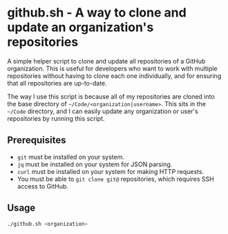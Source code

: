# github.sh - A way to clone and update an organization's repositories

A simple helper script to clone and update all repositories of a GitHub
organization. This is useful for developers who want to work with multiple
repositories without having to clone each one individually, and for ensuring
that all repositories are up-to-date.

The way I use this script is because all of my repositories are cloned into the
base directory of `~/Code/<organization|username>`. This sits in the
`~/Code` directory, and I can easily update any organization or user's
repositories by running this script.

## Prerequisites

- `git` must be installed on your system.
- `jq` must be installed on your system for JSON parsing.
- `curl` must be installed on your system for making HTTP requests.
- You must be able to `git clone git@` repositories, which requires SSH access to GitHub.

## Usage

```bash
./github.sh <organization>
```
